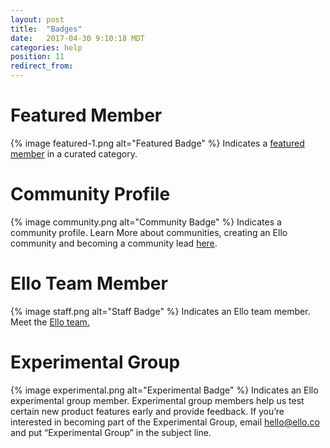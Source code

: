 ```yaml
---
layout: post
title:  "Badges"
date:   2017-04-30 9:10:18 MDT
categories: help
position: 11
redirect_from:
---
```

# Featured Member
{% image featured-1.png alt="Featured Badge" %} 
Indicates a [featured member](https://ello.co/wtf/help/featured-users/) in a curated category.

# Community Profile
{% image community.png alt="Community Badge" %} 
Indicates a community profile. Learn More about communities, creating an Ello community and becoming a community lead [here](https://ello.co/wtf/resources/community-directory/).

# Ello Team Member
{% image staff.png alt="Staff Badge" %} 
Indicates an Ello team member. Meet the [Ello team.](https://ello.co/wtf/about/team/)

# Experimental Group 
{% image experimental.png alt="Experimental Badge" %} 
Indicates an Ello experimental group member. Experimental group members help us test certain new product features early and provide feedback. If you’re interested in becoming part of the Experimental Group, email hello@ello.co and put “Experimental Group” in the subject line.
